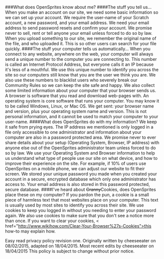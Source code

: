 ###What does OpenSprites know about me?
####The stuff you tell us...
When you make an account on our site, we need some basic information so we can set up your account. We require the user-name of your Scratch account, a new password, and your email address. We need your email address to send password resets and confirm your account. We promise never to sell, rent or tell anyone your email unless forced to do so by law. When you upload something to our site, we remember the original name of the file, and who uploaded it. This is so other users can search for your file quickly.
####The stuff your computer tells us automatically...
When you connect to any website, anywhere on the web, your computer will always send a unique number to the computer you are connecting to. This number is called an Internet Protocol Address, but everyone calls it an IP because it's less of a mouthful. We use this unique number to identify you across the site so our computers still know that you are the user we think you are. We also use these numbers to blacklist users who severely break our Community Rules so we can keep the site safe and happy. We also collect some limited information about your computer that your browser sends us. A browser is software that you read and download web-pages with. An operating system is core software that runs your computer. You may know it to be called Windows, Linux, or Mac OS. We get sent: your browser name and version, plus your operating system name and version. This is not personal information, and it cannot be used to match your computer to your user-name.
####What does OpenSprites do with my information?
We keep it safe from prying eyes. The IP address we mentioned is only logged in a file only accessible to one administrator and information about your computer are also in a password protected area. We promise never to ever share details about your setup (Operating System, Browser, IP address) with anyone else out of the OpenSprites administrator team unless forced to do so by law. We use your Operating System and Browser information to help us understand what type of people use our site on what device, and how to improve their experience on the site. For example, if 10% of users use OpenSprites on a mobile phone, we can adjust our website to fit their screen. We stored your unique password you made when you created your account in a secure, encrypted database which only one administrator has access to. Your email address is also stored in this password protected, secure database.
####I've heard about <del>Granny</del>Cookies, does OpenSprites place these on my computer?
If you pardon the pun, a cookie is a small piece of harmless text that most websites place on your computer. This text is usually used by most sites to identify you across their site. We use cookies to keep you logged in without you needing to enter your password again. We also use cookies to make sure that you don't see a notice more than once. If you want to clear your cookies, < href="http://www.wikihow.com/Clear-Your-Browser%27s-Cookies">this</a> how-to may explain how.

Easy read privacy policy revision one. Originally written by cheeseeater on 08/02/2015, adapted on 18/04/2015. Most recent edits by cheeseeater on 18/04/2015 This policy is subject to change without prior notice.